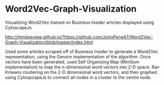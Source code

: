 # Word2Vec-Graph-Visualization
Visualizing Word2Vec trained on Business Insider articles displayed using CytoscapeJs

http://htmlpreview.github.io/?https://github.com/JohnPeng47/Word2Vec-Graph-Visualization/blob/master/index.html

Used some articles scraped off of Business Insider to generate a Word2Vec representation, using the Gensim implementation of the algorithm.
Once vectors have been generated, used Self Organizing Map (MiniSom implementation) to map the n-dimensional word vectors into 2-D space. Ran 
Kmeans clustering on the 2-D dimensional word vectors, and then graphed using CytospcapeJs to connect all nodes in a cluster to the centre node.



